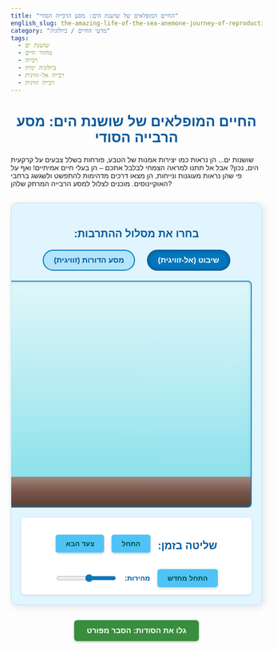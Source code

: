 ```yaml
---
title: "החיים המופלאים של שושנת הים: מסע הרבייה הסודי"
english_slug: the-amazing-life-of-the-sea-anemone-journey-of-reproduction
category: "מדעי החיים / ביולוגיה"
tags:
  - שושנת ים
  - מחזור חיים
  - רבייה
  - ביולוגיה ימית
  - רבייה אל-זוויגית
  - רבייה זוויגית
---
```

# החיים המופלאים של שושנת הים: מסע הרבייה הסודי

שושנות ים... הן נראות כמו יצירות אמנות של הטבע, פורחות בשלל צבעים על קרקעית הים, נכון? אבל אל תתנו למראה הצמחי לבלבל אתכם – הן בעלי חיים אמיתיים! ואף על פי שהן נראות מעוגנות ונייחות, הן מצאו דרכים מדהימות להתפשט ולשגשג ברחבי האוקיינוסים. מוכנים לצלול למסע הרבייה המרתק שלהן?

<div id="anemone-simulation">
    <div class="controls mode-selection">
        <h2>בחרו את מסלול ההתרבות:</h2>
        <button id="asexual-btn" class="active">שיבוט (אל-זוויגית)</button>
        <button id="sexual-btn">מסע הדורות (זוויגית)</button>
    </div>
    <div class="simulation-area">
        <canvas id="anemone-canvas" width="700" height="450"></canvas>
        <div id="stage-text"></div>
         <div id="sea-floor"></div> <!-- Added for visual depth -->
    </div>
    <div class="controls animation-controls">
        <h2>שליטה בזמן:</h2>
        <button id="play-pause-btn" class="control-btn">התחל</button>
        <button id="step-btn" class="control-btn">צעד הבא</button>
        <button id="reset-btn" class="control-btn">התחל מחדש</button>
        <label for="speed-slider">מהירות:</label>
        <input type="range" id="speed-slider" min="1" max="10" value="5">
    </div>
</div>

<style>
    /* הוספת גופנים מודרניים */
    body {
        font-family: 'Arial', sans-serif; /* Keep Arial as fallback */
    }

    #anemone-simulation {
        direction: rtl; /* Ensure RTL layout */
        font-family: 'Arial', sans-serif;
        border: 1px solid #b3e5fc; /* Light blue border */
        padding: 20px;
        margin: 30px auto; /* More margin */
        max-width: 850px; /* Slightly wider container */
        background-color: #e1f5fe; /* Lighter blue background */
        border-radius: 12px; /* More rounded corners */
        box-shadow: 4px 4px 15px rgba(0,0,0,0.1); /* Enhanced shadow */
        overflow: hidden; /* Prevent content overflow */
        position: relative;
    }

    h1, h2 {
        color: #01579b; /* Darker blue for headers */
        text-align: center;
        margin-bottom: 20px;
    }

    .controls {
        margin-top: 20px; /* Space from simulation */
        text-align: center;
    }

    .controls.mode-selection button {
        padding: 10px 20px; /* Larger buttons */
        margin: 0 10px;
        cursor: pointer;
        border: 2px solid #0277bd; /* Medium blue border */
        background-color: #b3e5fc; /* Light blue button background */
        color: #01579b; /* Dark blue text */
        border-radius: 25px; /* Pill shape */
        transition: background-color 0.3s ease, transform 0.1s ease; /* Smooth transition and slight press effect */
        font-size: 1.1em;
        font-weight: bold;
    }

    .controls.mode-selection button:hover:not(.active) {
        background-color: #81d4fa; /* Lighter blue on hover */
        transform: translateY(-2px); /* Slight lift on hover */
    }

    .controls.mode-selection button.active {
        background-color: #0277bd; /* Medium blue active */
        color: white;
        border-color: #01579b; /* Dark blue border for active */
        box-shadow: inset 0 0 8px rgba(0,0,0,0.2); /* Inner shadow for active */
    }

     .controls.animation-controls {
         background-color: #ffffff; /* White background for controls */
         padding: 15px;
         border-radius: 8px;
         box-shadow: 0 2px 5px rgba(0,0,0,0.1);
         display: flex; /* Use flexbox for layout */
         justify-content: center; /* Center items horizontally */
         align-items: center; /* Vertically align items */
         flex-wrap: wrap; /* Allow wrapping on smaller screens */
         gap: 15px; /* Space between items */
     }

    .controls.animation-controls .control-btn {
        padding: 10px 20px;
        cursor: pointer;
        border: none; /* No border */
        background-color: #4fc3f7; /* Light cyan */
        color: #004d40; /* Dark cyan */
        border-radius: 5px;
        font-size: 1em;
        font-weight: bold;
        transition: background-color 0.3s ease, transform 0.1s ease;
        box-shadow: 0 2px 5px rgba(0,0,0,0.2);
    }

    .controls.animation-controls .control-btn:hover {
        background-color: #29b6f6; /* Slightly darker cyan on hover */
        transform: translateY(-2px);
    }

    .controls.animation-controls .control-btn:active {
         transform: translateY(0); /* Press effect */
         box-shadow: 0 1px 3px rgba(0,0,0,0.2);
    }

     .controls.animation-controls label {
         font-weight: bold;
         color: #01579b;
     }


    .simulation-area {
        position: relative;
        margin: 20px auto;
        border: 2px solid #0288d1; /* Deeper blue border */
        background: linear-gradient(to bottom, #e0f7fa 0%, #b2ebf2 50%, #80deea 100%); /* Gradient for water depth */
        overflow: hidden;
        width: 700px; /* Match canvas width */
        height: 450px; /* Match canvas height */
        border-radius: 8px; /* Rounded corners */
        box-shadow: inset 0 0 10px rgba(0,0,0,0.1); /* Inner shadow */
    }

    #anemone-canvas {
        display: block;
        background-color: transparent;
        position: relative; /* Allows canvas to be part of the flow */
         z-index: 2; /* Ensure canvas is above background elements */
    }

    #sea-floor {
        position: absolute;
        bottom: 0;
        left: 0;
        width: 100%;
        height: 60px; /* Height of the floor */
        background: linear-gradient(to top, #5d4037 0%, #795548 50%, #a1887f 100%); /* Brown/grey gradient for floor */
        z-index: 1; /* Ensure floor is below canvas drawing */
    }

    #stage-text {
        position: absolute;
        top: 15px; /* Position at the top */
        left: 15px; /* Position on the left */
        background-color: rgba(255, 255, 255, 0.85); /* More opaque background */
        padding: 8px 15px;
        border-radius: 6px;
        font-size: 1em;
        font-weight: bold;
        color: #01579b;
        z-index: 3; /* Ensure text is above everything */
        /* Add a simple fade transition if possible via JS, otherwise rely on content change */
    }

    #speed-slider {
        vertical-align: middle;
        width: 120px; /* Fixed width for slider */
         accent-color: #0277bd; /* Color the slider thumb/track */
    }


    #explanation-button {
        display: block;
        width: fit-content;
        margin: 30px auto; /* More margin */
        padding: 12px 25px; /* Larger button */
        cursor: pointer;
        background-color: #388e3c; /* Green */
        color: white;
        border: none;
        border-radius: 6px;
        font-size: 1.1em;
        font-weight: bold;
        transition: background-color 0.3s ease, transform 0.1s ease;
        box-shadow: 0 2px 5px rgba(0,0,0,0.2);
    }

    #explanation-button:hover {
        background-color: #2e7d32; /* Darker green */
        transform: translateY(-2px);
    }
     #explanation-button:active {
         transform: translateY(0);
     }

    #explanation {
        margin-top: 20px;
        padding: 25px; /* More padding */
        border: 1px solid #b3e5fc;
        background-color: #e1f5fe; /* Match simulation background */
        border-radius: 12px;
        box-shadow: inset 0 0 10px rgba(0,0,0,0.05);
        line-height: 1.7; /* Improved readability */
        color: #333;
    }

    #explanation h2, #explanation h3 {
        color: #01579b;
        margin-bottom: 15px;
        border-bottom: 1px solid #b3e5fc; /* Subtle separator */
        padding-bottom: 5px;
    }

    #explanation p {
        margin-bottom: 18px;
    }

     #explanation ul {
         margin-bottom: 18px;
         padding-right: 20px; /* Add padding for list markers */
     }

     #explanation li {
         margin-bottom: 8px;
     }


    /* Rule added for hiding explanation */
    .hidden {
        display: none;
        opacity: 0; /* Use opacity for potential fade effect */
        transition: opacity 0.5s ease;
    }

     /* Show state for potential fade-in */
     .visible {
         display: block;
         opacity: 1;
     }


</style>

<button id="explanation-button">גלו את הסודות: הסבר מפורט</button>

<div id="explanation" class="hidden">
    <h2>צלילה לעומק: המסע המופלא של שושנת הים</h2>

    <p>שושנות ים (Sea Anemones) הן אולי אחד היצורים הימיים הכי פוטוגניים שיש! הן שייכות למערכת הנבוביתיים (Cnidaria), משפחה שכוללת גם את המדוזות המרחפות ואת האלמוגים בוני השוניות. למרות המראה העדין והדומם שלהן, הן טורפות פעילות, רובן מקובעות לקרקעית הים (בשלב הפוליפ) ומשתמשות בזרועותיהן המצוידות בתאי עוקץ (נמטוציסטים) כדי ללכוד טרף קטן.</p>

    <p>היותן יצורים ישיבים מציבה בפניהן אתגר מיוחד בכל הקשור להתרבות והתפשטות. הטבע העניק להן מגוון מדהים של אסטרטגיות רבייה, המבטיחות את המשך קיומן בבתי גידול מגוונים באוקיינוס.</p>

    <h3>רבייה ללא שותף: קסם השיבוט (רבייה אל-זוויגית)</h3>
    <p>דמיינו ששושנת ים יכולה פשוט לשכפל את עצמה! רבייה אל-זוויגית מאפשרת בדיוק את זה – יצירת עותקים גנטיים מושלמים (שיבוטים) של שושנת האם. זוהי אסטרטגיה יעילה ביותר כאשר התנאים הסביבתיים אידיאליים, והתכונות של שושנת האם מוצלחות במיוחד. שתי שיטות עיקריות בולטות:</p>
    <ul>
        <li>**הנצה (Budding):** כמו צמח שמצמיח ניצן חדש. שושנת הים מפתחת בליטה קטנה על גופה. הבליטה גדלה, מקבלת צורה של שושנה מיניאטורית עם זרועות ופה, ולבסוף נפרדת משושנת האם והופכת לפוליפ עצמאי וזהה לה לחלוטין.</li>
        <li>**חלוקה (Fission):** פשוטו כמשמעו - שושנת הים מתחלקת! החלוקה יכולה להיות לאורך (אורכית), ואז השושנה נמתחת ומתפצלת לשתיים, או לרוחב (רוחבית), ואז חלק עליון נפרד מהתחתון. כל חלק משלים את האיברים החסרים ומתפתח לשושנה שלמה ועצמאית.</li>
    </ul>
    <p>היתרון הגדול ברבייה אל-זוויגית הוא המהירות והיכולת לייצר הרבה צאצאים מפרט אחד בלי לחפש שותף. אבל יש גם חיסרון – כל הצאצאים זהים גנטית, מה שהופך אותם לפגיעים יותר למחלות או שינויים סביבתיים שהמין לא מותאם אליהם.</p>

    <h3>רבייה עם שותף: מסע התקווה (רבייה זוויגית)</h3>
    <p>כמו רוב בעלי החיים המוכרים לנו, גם שושנות ים יכולות להתרבות באופן זוויגי, מה שמוסיף גיוון גנטי קריטי לאוכלוסייה ומאפשר פיזור למרחקים. זהו מסע ארוך ומורכב יותר:</p>
    <ul>
        <li>**טקס שחרור תאי רבייה (Spawning):** בזמנים מסוימים בשנה, שושנות ים (זכרים ונקבות, תלוי במין) משחררות כמויות עצומות של תאי רבייה (זרע וביציות) ישירות למי הים. לעיתים קרובות זה קורה בו זמנית אצל שושנות רבות כדי להגדיל את הסיכוי למפגש.</li>
        <li>**פגישה במים: הפריה (Fertilization):** בתוך המים הפתוחים, תאי הזרע פוגשים את הביציות ומפרים אותן. מהאיחוי נוצרת הזיגוטה – התא הראשון של שושנת הים החדשה.</li>
        <li>**מפלאנולה לפוליפ: המטמורפוזה הגדולה:** הזיגוטה מתחילה להתחלק ומתפתחת לפגית זעירה, דמוית ריסנית ושחיינית, הנקראת פלאנולה (Planula). הפלאנולה היא שלב "הנוודות" של שושנת הים. היא נסחפת בזרמי הים, לעיתים למרחקים אדירים, ומאפשרת למין להתיישב במקומות חדשים.</li>
        <li>**התיישבות והתבגרות:** לאחר תקופת שחייה, הפלאנולה מוצאת משטח מתאים (סלע, אלמוג, קונכייה) להתיישב עליו. מרגע ההתיישבות מתרחשת מטמורפוזה דרמטית – הפלאנולה משנה את צורתה מפגית שחיינית לפוליפ זעיר, המעגן את עצמו למצע ומתחיל לפתח זרועות. פוליפ צעיר זה גדל לאט לאט לשושנת ים בוגרת, מוכנה למסע הרבייה של הדור הבא.</li>
    </ul>
    <p>היתרונות של רבייה זוויגית ברורים: היא מייצרת גיוון גנטי שמסייע למנוע להסתגל לשינויים, ושלב הפגית השחיינית מאפשר פיזור נרחב ויכולת כיבוש בתי גידול חדשים.</p>

    <h3>האסטרטגיה המנצחת: גם וגם!</h3>
    <p>רוב שושנות הים מסוגלות להשתמש בשתי שיטות הרבייה. הגמישות הזו היא ככל הנראה אחד הסודות להצלחתן האקולוגית. רבייה אל-זוויגית מאפשרת גידול מהיר של אוכלוסיות במקום נוח, בעוד שרבייה זוויגית מבטיחה עמידות לאורך דורות ויכולת הגעה למקומות חדשים. הצצה למחזורי החיים הללו היא תזכורת מופלאה לכוחה ולמגוון של האבולוציה בעולם התת-ימי!</p>
</div>


<script>
    const canvas = document.getElementById('anemone-canvas');
    const ctx = canvas.getContext('2d');
    const asexualBtn = document.getElementById('asexual-btn');
    const sexualBtn = document.getElementById('sexual-btn');
    const playPauseBtn = document.getElementById('play-pause-btn');
    const stepBtn = document.getElementById('step-btn');
    const resetBtn = document.getElementById('reset-btn');
    const speedSlider = document.getElementById('speed-slider');
    const stageTextDiv = document.getElementById('stage-text');
    const explanationButton = document.getElementById('explanation-button');
    const explanationDiv = document.getElementById('explanation');
    const seaFloorDiv = document.getElementById('sea-floor');


    let currentMode = 'asexual'; // 'asexual' or 'sexual'
    let animationState = 0; // 0: stopped, 1: playing, 2: paused
    let currentStep = 0;
    let animationSpeed = 5; // Corresponds to slider value
    let lastTimestamp = 0;
    let frameDuration = 2000 / animationSpeed; // milliseconds per step progression

    // Animation Variables (for smooth transitions within steps)
    let animationProgress = 0; // 0 to 1, progress within the current step
    let animationDuration = 1000; // Base duration for step animations
    let isAnimatingStep = false;


    const asexualSteps = [
        "התחלה: שושנת ים בוגרת עוגנת",
        "שיבוט מתחיל: הנצה או חלוקה",
        "התהליך מתקדם: ניצן גדל / הגוף מתחלק",
        "שושנות חדשות נוצרות: כמעט עצמאיות",
        "דור חדש: שושנות עצמאיות וזהות"
    ];

    const sexualSteps = [
        "הורים בוגרים: מוכנים למסע",
        "שחרור תאי רבייה: המים מתמלאים בחיים",
        "הפריה: זרע פוגש ביצית, נוצרת זיגוטה",
        "התפתחות לפגית: מתחילים לקרום עור וגידים",
        "שלב הניידות: פגית פלאנולה שחיינית נודדת",
        "נחיתה רכה: הפגית מוצאת בית ומתיישבת",
        "מטמורפוזה: הפגית הופכת לפוליפ צעיר",
        "גדילה: הפוליפ הצעיר הופך לשושנה בוגרת"
    ];

     // Anemone colors
     const ANEMONE_COLORS = {
         body: '#ff69b4', // Hot pink
         base: '#a0522d', // Sienna
         tentacles: '#ffb6c1' // Light pink
     };
     const ANEMONE_COLORS_VARIANT = {
         body: '#90ee90', // Light green
         base: '#8fbc8f', // Dark sea green
         tentacles: '#98fb98' // Pale green
     };


    function drawAnemone(ctx, x, y, size, colors = ANEMONE_COLORS, tentacles = 12, baseHeight = 0.3, sway = 0) {
         // Base (simple, slightly conical)
         const baseWidth = size * 1.2;
         const baseBottomY = y + size * baseHeight * 2; // Base bottom position
         const baseTopY = y + size * baseHeight; // Base top position
         ctx.fillStyle = colors.base;
         ctx.beginPath();
         ctx.moveTo(x - baseWidth/2, baseBottomY);
         ctx.lineTo(x + baseWidth/2, baseBottomY);
         ctx.lineTo(x + size * 0.6, baseTopY); // Slightly narrower top
         ctx.lineTo(x - size * 0.6, baseTopY);
         ctx.closePath();
         ctx.fill();

        // Body (more rounded top)
        const bodyTopY = y + size * 0.2;
        ctx.beginPath();
        // Adjust control points for more organic shape, add sway effect
         const swayAmount = size * 0.1 * sway; // Sway based on progress
        ctx.moveTo(x - size * 0.8 + swayAmount, baseTopY);
        ctx.quadraticCurveTo(x - size + swayAmount, bodyTopY, x - size * 0.7 + swayAmount, bodyTopY - size * 0.4); // Left side curve
        ctx.quadraticCurveTo(x + swayAmount, y - size, x + size * 0.7 + swayAmount, bodyTopY - size * 0.4); // Top curve
        ctx.quadraticCurveTo(x + size + swayAmount, bodyTopY, x + size * 0.8 + swayAmount, baseTopY); // Right side curve
        ctx.closePath();
        ctx.fillStyle = colors.body;
        ctx.fill();
        ctx.strokeStyle = colors.body; // Match border to fill for soft look
        ctx.lineWidth = 1;
        ctx.stroke();

        // Tentacles (swaying)
        const tentacleBaseY = bodyTopY - size * 0.2; // Position above the body peak
        const tentacleLength = size * 0.8;
        const tentacleSway = size * 0.05 * sway; // Tentacle sway based on progress

        for (let i = 0; i < tentacles; i++) {
            const angle = (i / tentacles) * Math.PI * 2 - Math.PI / 2; // Start from top, go clockwise
            const startX = x + Math.cos(angle) * size * 0.7 + swayAmount;
            const startY = tentacleBaseY + Math.sin(angle) * size * 0.4; // Starting slightly lower on the body
            const endX = x + Math.cos(angle) * (size * 0.7 + tentacleLength) + swayAmount + tentacleSway * Math.cos(angle + Math.PI/2); // Add sway perpendicular to angle
            const endY = tentacleBaseY + Math.sin(angle) * (size * 0.4 + tentacleLength) + tentacleSway * Math.sin(angle + Math.PI/2);

            ctx.beginPath();
            ctx.moveTo(startX, startY);
            ctx.quadraticCurveTo(
                 startX + (endX - startX) * 0.3 + Math.cos(angle) * size * 0.2, // Control point 1
                 startY + (endY - startY) * 0.3 + Math.sin(angle) * size * 0.2,
                 endX,
                 endY
             );
            ctx.strokeStyle = colors.tentacles;
            ctx.lineWidth = 3;
            ctx.lineCap = 'round';
            ctx.stroke();
        }

         // Mouth (optional, simple dot)
         ctx.fillStyle = '#000';
         ctx.beginPath();
         ctx.arc(x + swayAmount, tentacleBaseY + size * 0.1, size * 0.05, 0, Math.PI * 2);
         ctx.fill();
    }

    function drawBackgroundElements(ctx) {
         // Simple bubbles rising
         const bubbleCount = 20;
         const bubbleSize = 1 + Math.random() * 3;
         ctx.fillStyle = 'rgba(255, 255, 255, 0.4)';
         for(let i = 0; i < bubbleCount; i++) {
             const x = Math.random() * canvas.width;
             const y = canvas.height - 60 - Math.random() * (canvas.height - 60); // Avoid sea floor
             ctx.beginPath();
             ctx.arc(x, y, bubbleSize, 0, Math.PI * 2);
             ctx.fill();
         }
         // Note: For a real animation loop, bubbles would need position state and update.
         // This static draw just adds visual texture.
    }

    function drawAsexualStep(step, progress) {
        ctx.clearRect(0, 0, canvas.width, canvas.height);
        // drawBackgroundElements(ctx); // Add background elements
        stageTextDiv.textContent = asexualSteps[step];

        const centerX = canvas.width / 2;
        const centerY = (canvas.height - 60) / 2; // Center above floor
        const size = 60; // Base size
        const floorY = canvas.height - 60; // Top of the sea floor

        // Ensure the sea floor is always visible if the step needs it
        if (step >= 0) { // All asexual steps are on the floor
             seaFloorDiv.style.display = 'block';
        }


        switch (step) {
            case 0: // Adult Anemone
                drawAnemone(ctx, centerX, floorY - size/2 - size * 0.3, size, ANEMONE_COLORS, 16, 0.3, Math.sin(progress * Math.PI * 2)); // Sway slightly
                break;
            case 1: // Budding / Fission starts
                 if (Math.random() < 0.5) { // Simulate budding
                     drawAnemone(ctx, centerX, floorY - size/2 - size * 0.3, size, ANEMONE_COLORS, 16, 0.3, Math.sin(progress * Math.PI * 2));
                     // Draw bud growing near base
                     const budSize = size * 0.2 + size * 0.4 * progress; // Grows from 0.2 to 0.6
                     const budX = centerX + size * 0.8;
                     const budY = floorY - size * 0.1;
                     ctx.fillStyle = 'rgba(255, 105, 180, 0.7)'; // Semi-transparent pink
                     ctx.beginPath();
                     ctx.arc(budX, budY, budSize, 0, Math.PI * 2);
                     ctx.fill();
                 } else { // Simulate fission (elongation/constriction)
                     const stretchFactor = 1 + progress * 0.3; // Stretch up to 30%
                     const constrictionFactor = 1 - progress * 0.2; // Constrict down to 80%
                     const currentSizeX = size * stretchFactor;
                     const currentSizeY = size * constrictionFactor;
                      // Simple oval representation for fission
                      ctx.fillStyle = 'rgba(255, 105, 180, 0.7)';
                      ctx.beginPath();
                      ctx.ellipse(centerX, floorY - currentSizeY/2 - size*0.3, currentSizeX * 0.7, currentSizeY * 0.7, 0, 0, Math.PI*2);
                      ctx.fill();
                      // Draw original anemone shape fading out? Or just replace?
                      // Let's redraw a stretched version
                     drawAnemone(ctx, centerX, floorY - currentSizeY/2 - size * 0.3, currentSizeY, ANEMONE_COLORS, 16, 0.3 * stretchFactor, Math.sin(progress * Math.PI * 4)); // Sway faster
                 }
                break;
            case 2: // Bud grows / Fission progresses
                 if (Math.random() < 0.5) { // Simulate budding
                     drawAnemone(ctx, centerX, floorY - size/2 - size * 0.3, size, ANEMONE_COLORS, 16, 0.3, Math.sin(progress * Math.PI * 2));
                     // Draw more developed bud
                     const budSize = size * 0.6 + size * 0.3 * progress; // Grows from 0.6 to 0.9
                     const budX = centerX + size * 1.5;
                     const budY = floorY - size * 0.2;
                     // Maybe draw a mini anemone shape
                     drawAnemone(ctx, budX, budY - budSize/2 - budSize * 0.3, budSize, ANEMONE_COLORS_VARIANT, Math.max(4, Math.floor(16 * progress)), 0.3, Math.sin(progress * Math.PI * 6)); // More tentacles appear, sway more
                 } else { // Simulate fission
                     const stretchFactor = 1.3 - progress * 0.1; // Stretches less
                     const constrictionFactor = 0.8 - progress * 0.2; // Constricts more
                     const currentSizeX = size * stretchFactor;
                     const currentSizeY = size * constrictionFactor;

                      // Draw two parts forming
                      const gap = size * 0.4 * progress;
                      drawAnemone(ctx, centerX - size * 0.7 - gap/2, floorY - currentSizeY/2 - size*0.3, currentSizeY * 0.9, ANEMONE_COLORS, Math.max(8, Math.floor(16 * progress)), 0.3, Math.sin(progress * Math.PI * 8)); // Sway fastest
                      drawAnemone(ctx, centerX + size * 0.7 + gap/2, floorY - currentSizeY/2 - size*0.3, currentSizeY * 0.9, ANEMONE_COLORS, Math.max(8, Math.floor(16 * progress)), 0.3, Math.sin(progress * Math.PI * 8));
                 }
                break;
            case 3: // Young polyp formed / Fission completed (still potentially attached)
                 if (Math.random() < 0.5) { // Simulate budding
                    drawAnemone(ctx, centerX, floorY - size/2 - size * 0.3, size, ANEMONE_COLORS, 16, 0.3, Math.sin(progress * Math.PI * 2));
                    // Draw young anemone, almost detached
                    const youngSize = size * 0.9;
                    const youngX = centerX + size * 2.2;
                    const youngY = floorY - size * 0.3;
                    // Animate detachment movement
                    const detachDist = size * 0.5 * progress;
                    drawAnemone(ctx, youngX + detachDist, youngY - youngSize/2 - youngSize * 0.3, youngSize, ANEMONE_COLORS_VARIANT, 16, 0.3, Math.sin(progress * Math.PI * 4));
                 } else { // Simulate fission
                    // Draw two nearly separate anemones
                     const gap = size * 0.8;
                     const moveDist = size * 0.5 * progress; // Animate separation movement
                    drawAnemone(ctx, centerX - size * 1.5 - moveDist, floorY - size/2 - size * 0.3, size, ANEMONE_COLORS, 16, 0.3, Math.sin(progress * Math.PI * 4));
                    drawAnemone(ctx, centerX + size * 1.5 + moveDist, floorY - size/2 - size * 0.3, size, ANEMONE_COLORS, 16, 0.3, Math.sin(progress * Math.PI * 4));
                 }
                break;
            case 4: // Independent Anemones
                 if (Math.random() < 0.5) { // Simulate budding
                    drawAnemone(ctx, centerX, floorY - size/2 - size * 0.3, size, ANEMONE_COLORS, 16, 0.3, Math.sin(progress * Math.PI * 2));
                    drawAnemone(ctx, centerX + size * 3, floorY - size/2 - size * 0.3, size * 0.9, ANEMONE_COLORS_VARIANT, 16, 0.3, Math.sin(progress * Math.PI * 2)); // Fully independent young
                 } else { // Simulate fission
                    drawAnemone(ctx, centerX - size * 2, floorY - size/2 - size * 0.3, size, ANEMONE_COLORS, 16, 0.3, Math.sin(progress * Math.PI * 2));
                    drawAnemone(ctx, centerX + size * 2, floorY - size/2 - size * 0.3, size, ANEMONE_COLORS, 16, 0.3, Math.sin(progress * Math.PI * 2));
                 }
                break;
            default:
                 drawAnemone(ctx, centerX, floorY - size/2 - size * 0.3, size, ANEMONE_COLORS, 16, 0.3, Math.sin(progress * Math.PI * 2));
                break;
        }
    }

    // Planula state variables (for sexual mode step 4)
    let planulaX = 50;
    let planulaY = canvas.height * 0.6; // Start higher up
    let planulaSpeed = 2;
    let planulaDirection = 1; // 1 for right, -1 for left
    let planulaTargetY = canvas.height - 70; // Target Y near the floor


    function drawSexualStep(step, progress) {
        ctx.clearRect(0, 0, canvas.width, canvas.height);
        // drawBackgroundElements(ctx); // Add background elements
        stageTextDiv.textContent = sexualSteps[step];

        const centerX = canvas.width / 2;
        const centerY = (canvas.height - 60) / 2;
        const size = 60; // Base size
        const floorY = canvas.height - 60;

        // Draw parent anemones if applicable (fading out after spawning)
        if (step <= 1) {
             drawAnemone(ctx, centerX - size * 1.5, floorY - size/2 - size * 0.3, size, ANEMONE_COLORS, 16, 0.3, Math.sin(progress * Math.PI * 2));
             drawAnemone(ctx, centerX + size * 1.5, floorY - size/2 - size * 0.3, size, ANEMONE_COLORS_VARIANT, 16, 0.3, Math.sin(progress * Math.PI * 2));
             seaFloorDiv.style.display = 'block';
        } else if (step === 2 && progress < 1) { // Fade out parents during fertilization
             ctx.save();
             ctx.globalAlpha = 1 - progress;
             drawAnemone(ctx, centerX - size * 1.5, floorY - size/2 - size * 0.3, size, ANEMONE_COLORS, 16, 0.3, Math.sin(progress * Math.PI * 2));
             drawAnemone(ctx, centerX + size * 1.5, floorY - size/2 - size * 0.3, size, ANEMONE_COLORS_VARIANT, 16, 0.3, Math.sin(progress * Math.PI * 2));
             ctx.restore();
              seaFloorDiv.style.display = 'block';
        } else if (step >= 5) {
             seaFloorDiv.style.display = 'block';
        } else {
             seaFloorDiv.style.display = 'none'; // Hide floor when planula is swimming higher
        }


        switch (step) {
            case 0: // Adult Anemones - Drawn above
                break;
            case 1: // Spawning - Animate gametes appearing and moving
                 const gameteCount = 80;
                 const spawnAreaRadius = size * 2;
                 const gameteSize = 2;
                 const spawnCenterX1 = centerX - size * 1.5;
                 const spawnCenterX2 = centerX + size * 1.5;
                 const spawnCenterY = floorY - size/2;

                 // Gametes appearing and swirling
                 for(let i=0; i<gameteCount; i++) {
                     const angle = (i / gameteCount) * Math.PI * 4 * progress; // Swirl effect
                     const radius = spawnAreaRadius * Math.sqrt(i / gameteCount); // Distribute outwards
                     let x, y;
                     if (i < gameteCount / 2) { // Sperm from right anemone (blue)
                         x = spawnCenterX2 + Math.cos(angle) * radius;
                         y = spawnCenterY + Math.sin(angle) * radius * 0.5; // Slightly flattened swirl
                         ctx.fillStyle = 'rgba(0, 150, 255, 0.7)';
                     } else { // Eggs from left anemone (yellow/orange)
                          x = spawnCenterX1 + Math.cos(angle + Math.PI) * radius; // Swirl in opposite direction?
                          y = spawnCenterY + Math.sin(angle + Math.PI) * radius * 0.5;
                          ctx.fillStyle = 'rgba(255, 200, 0, 0.7)';
                     }
                     ctx.beginPath();
                     ctx.arc(x, y, gameteSize, 0, Math.PI * 2);
                     ctx.fill();
                 }

                break;
            case 2: // Fertilization - Gametes moving towards center, forming zygotes
                 const zygoteCount = 40;
                 const driftAreaWidth = canvas.width * 0.6;
                 const driftAreaHeight = canvas.height * 0.4;
                 const driftCenterX = canvas.width * 0.5;
                 const driftCenterY = canvas.height * 0.4; // Higher than floor

                 // Animate gametes moving towards center
                 const gameteSpeed = size * 0.1 * progress; // Speed increases with progress
                 for(let i=0; i<zygoteCount; i++) {
                     let startX, startY;
                     if (i < zygoteCount / 2) { // Sperm origins
                         startX = centerX + size * 1.5 + (Math.random() - 0.5) * size * 2;
                         startY = floorY - size/2 + (Math.random() - 0.5) * size * 2;
                         ctx.fillStyle = 'rgba(0, 150, 255, 0.5)';
                     } else { // Egg origins
                          startX = centerX - size * 1.5 + (Math.random() - 0.5) * size * 2;
                          startY = floorY - size/2 + (Math.random() - 0.5) * size * 2;
                         ctx.fillStyle = 'rgba(255, 200, 0, 0.5)';
                     }
                      // Move towards the fertilization area (simplified)
                     const targetX = driftCenterX + (Math.random() - 0.5) * driftAreaWidth * 0.5;
                     const targetY = driftCenterY + (Math.random() - 0.5) * driftAreaHeight * 0.5;

                     const currentX = startX + (targetX - startX) * progress;
                     const currentY = startY + (targetY - startY) * progress;

                     ctx.beginPath();
                     ctx.arc(currentX, currentY, gameteSize * (1 - progress * 0.5), 0, Math.PI * 2); // Shrink slightly
                     ctx.fill();
                 }

                 // Draw zygotes appearing (fading in)
                 const zygoteSize = 4;
                 ctx.fillStyle = 'rgba(250, 128, 114, ' + progress + ')'; // Salmon, fade in
                 for(let i=0; i<zygoteCount; i++) {
                     let x = driftCenterX + (Math.random() - 0.5) * driftAreaWidth * 0.7;
                     let y = driftCenterY + (Math.random() - 0.5) * driftAreaHeight * 0.7;
                     ctx.beginPath();
                     ctx.arc(x, y, zygoteSize, 0, Math.PI * 2);
                     ctx.fill();
                 }

                break;
            case 3: // Planula Development - Zygotes developing and drifting
                 const larvaeCount = 15;
                 const developAreaWidth = canvas.width * 0.7;
                 const developAreaHeight = canvas.height * 0.5;
                 const developCenterX = canvas.width * 0.5;
                 const developCenterY = canvas.height * 0.4;

                  // Draw developing larvae (slightly larger dots/ovals)
                  const larvaSize = 6 + progress * 4; // Grow slightly
                  ctx.fillStyle = 'rgba(255, 160, 122, ' + (0.5 + progress * 0.5) + ')'; // Light Salmon, becoming more opaque
                  for(let i=0; i<larvaeCount; i++) {
                      let x = developCenterX + (Math.random() - 0.5) * developAreaWidth;
                      let y = developCenterY + (Math.random() - 0.5) * developAreaHeight;
                      ctx.beginPath();
                      ctx.arc(x, y, larvaSize, 0, Math.PI * 2);
                      ctx.fill();
                  }

                break;
            case 4: // Motile Planula - Swimming animation happens here
                // Draw a distinct planula shape
                ctx.fillStyle = '#ff7f50'; // Coral
                ctx.beginPath();
                 const planulaBodyWidth = 20;
                 const planulaBodyHeight = 10;
                 const planulaAngle = planulaDirection === 1 ? 0 : Math.PI; // Rotate based on direction
                 // Add slight bobbing or wobble
                 const bobbing = Math.sin(performance.now() / 100) * 3;
                ctx.ellipse(planulaX, planulaY + bobbing, planulaBodyWidth, planulaBodyHeight, planulaAngle, 0, Math.PI * 2);
                ctx.fill();
                // Simple cilia lines (more stylized)
                ctx.strokeStyle = '#d2691e'; // Chocolate
                ctx.lineWidth = 1;
                const ciliaCount = 15;
                for(let i=0; i<ciliaCount; i++) {
                     const angle = (i / ciliaCount) * Math.PI * 2;
                     const startX = planulaX + Math.cos(angle) * planulaBodyWidth * 0.8;
                     const startY = planulaY + bobbing + Math.sin(angle) * planulaBodyHeight * 0.8;
                     const endX = planulaX + Math.cos(angle) * (planulaBodyWidth + 5);
                     const endY = planulaY + bobbing + Math.sin(angle) * (planulaBodyHeight + 5);
                     ctx.beginPath();
                     ctx.moveTo(startX, startY);
                     ctx.lineTo(endX, endY);
                     ctx.stroke();
                }
                 // Note: Planula X/Y updates happen in updateAnimation for continuous movement.
                break;
            case 5: // Settlement - Planula settles and starts metamorphosis
                 // Animate planula moving down to floor and flattening
                 const settlementY = planulaY + (planulaTargetY - planulaY) * progress;
                 const flatFactor = 1 - progress * 0.5; // Flattens as it settles

                 ctx.fillStyle = '#ff7f50'; // Coral
                 ctx.beginPath();
                 ctx.ellipse(planulaX, settlementY, 20, 10 * flatFactor, planulaDirection === 1 ? 0 : Math.PI, 0, Math.PI * 2);
                 ctx.fill();

                 // Draw a small polyp base appearing
                 const baseSize = 15 * progress;
                 const baseX = planulaX;
                 const baseY = floorY - baseSize/2;
                 ctx.fillStyle = ANEMONE_COLORS.base;
                 ctx.beginPath();
                 ctx.arc(baseX, baseY, baseSize, 0, Math.PI * 2);
                 ctx.fill();

                break;
            case 6: // Young Polyp Development - Polyp grows
                 const youngSizeStep6 = 15 + (30 - 15) * progress; // Grows from 15 to 30
                 const youngXStep6 = canvas.width / 2;
                 const youngYStep6 = floorY - youngSizeStep6/2 - youngSizeStep6 * 0.3;
                 drawAnemone(ctx, youngXStep6, youngYStep6, youngSizeStep6, ANEMONE_COLORS_VARIANT, Math.max(6, Math.floor(10 * progress)), 0.3, Math.sin(progress * Math.PI * 4)); // Grows tentacles

                break;
            case 7: // Adult Anemone (Mature) - Full size
                 const finalSize = size;
                 const finalX = canvas.width / 2;
                 const finalY = floorY - finalSize/2 - finalSize * 0.3;
                 drawAnemone(ctx, finalX, finalY, finalSize, ANEMONE_COLORS, 16, 0.3, Math.sin(progress * Math.PI * 2));

                break;
            default: // Should not happen, draw initial state
                 drawAnemone(ctx, centerX - size * 1.5, floorY - size/2 - size * 0.3, size, ANEMONE_COLORS, 16, 0.3);
                 drawAnemone(ctx, centerX + size * 1.5, floorY - size/2 - size * 0.3, size, ANEMONE_COLORS_VARIANT, 16, 0.3);
                 seaFloorDiv.style.display = 'block';
                break;
        }
    }


    function updateAnimation(timestamp) {
        if (animationState === 1) { // Only update if playing
            if (!lastTimestamp) lastTimestamp = timestamp;
            const elapsed = timestamp - lastTimestamp;

            // Calculate duration based on speed slider
            frameDuration = 2500 / (parseInt(speedSlider.value, 10) * 2); // Faster/slower steps

            // Special handling for Planula movement in Step 4 (Sexual)
             if (currentMode === 'sexual' && currentStep === 4) {
                  // Planula movement is time-based, not just step progress
                 const moveAmount = (elapsed / 60) * planulaSpeed * planulaDirection * (parseInt(speedSlider.value, 10) / 5); // Move amount scaled by speed
                 planulaX += moveAmount;
                 // Bounce off walls, but avoid floor area for now
                 if (planulaX > canvas.width - 30 || planulaX < 30) {
                      planulaDirection *= -1;
                      planulaX = planulaX > canvas.width - 30 ? canvas.width - 30 : (planulaX < 30 ? 30 : planulaX); // Prevent sticking
                 }
                  // Add random vertical movement, trying to drift downwards slightly
                  planulaY += (Math.random() - 0.6) * 5 * (parseInt(speedSlider.value, 10) / 5); // Bias downwards slightly
                  if (planulaY < 30) planulaY = 30;
                  if (planulaY > canvas.height - 100) planulaY = canvas.height - 100; // Keep above floor area

                  // Continue animating the planula's movement regardless of step duration
                 drawSexualStep(currentStep, 0); // Draw at 0 progress for the step, as movement is continuous
                 lastTimestamp = timestamp; // Update timestamp immediately for smooth movement

                 // Check if enough time has passed to move to the next step (Settlement)
                 const stepProgressThreshold = 0.95; // Move to next step when animation progress (time) reaches this
                 if (elapsed > frameDuration * stepProgressThreshold) { // Use overall step duration for progression logic
                      nextStep();
                      lastTimestamp = timestamp; // Reset timestamp for the new step
                 }


            } else {
                 // For steps with fixed animations, advance based on duration
                 animationProgress += elapsed / animationDuration; // Increment progress (duration is fixed per step type animation)

                 if (animationProgress >= 1) {
                     animationProgress = 1; // Cap at 1
                     // Now advance to the next step and reset progress
                     nextStep();
                     animationProgress = 0; // Reset for the next step's animation
                     lastTimestamp = timestamp; // Reset timestamp for the new step
                 } else {
                     // If not yet at the end of the step animation, redraw current step with progress
                      if (currentMode === 'asexual') {
                         drawAsexualStep(currentStep, animationProgress);
                      } else { // sexual mode, but not step 4
                          drawSexualStep(currentStep, animationProgress);
                      }
                      lastTimestamp = timestamp;
                 }
            }
        } else if (animationState === 0) {
            // Reset timestamp when animation stops
            lastTimestamp = 0;
        } else if (animationState === 2) {
             // If paused on planula step (4), keep redrawing for bobbing effect
             if (currentMode === 'sexual' && currentStep === 4) {
                  drawSexualStep(currentStep, 0);
             }
             lastTimestamp = timestamp; // Keep timestamp updated even when paused for bobbing/sway calculations
        }


        // Always request next frame if state is playing or paused on a state with continuous drawing
        if (animationState !== 0 || (currentMode === 'sexual' && currentStep === 4) || (currentMode === 'asexual' && currentStep !== asexualSteps.length -1 && animationState === 2) || (currentMode === 'sexual' && currentStep !== sexualSteps.length -1 && animationState === 2) ) {
             requestAnimationFrame(updateAnimation);
        }
    }


    function startAnimation() {
        if (animationState !== 1) {
            animationState = 1;
            playPauseBtn.textContent = 'השהה';
            // If resuming, ensure timestamp is current to calculate elapsed time correctly
            if (lastTimestamp === 0) {
                 lastTimestamp = performance.now();
                 animationProgress = 0; // Reset progress if starting fresh
            }
            requestAnimationFrame(updateAnimation); // Start/resume loop
        }
    }

    function pauseAnimation() {
        if (animationState === 1) { // Only pause if playing
             animationState = 2; // Paused state
             playPauseBtn.textContent = 'המשך';
             // Keep lastTimestamp to calculate elapsed when resuming
        }
    }

    function resetAnimation() {
        animationState = 0;
        currentStep = 0;
        playPauseBtn.textContent = 'התחל';
        animationProgress = 0; // Reset step animation progress
        lastTimestamp = 0; // Ensure timer resets
        planulaX = 50; // Reset planula position for sexual mode
        planulaY = canvas.height * 0.6;
        planulaDirection = 1;

        // Draw the initial state of the currently selected mode
        if (currentMode === 'asexual') {
            drawAsexualStep(currentStep, animationProgress);
        } else {
            drawSexualStep(currentStep, animationProgress);
        }
         // Ensure canvas is cleared before drawing initial state
         ctx.clearRect(0, 0, canvas.width, canvas.height);
         if (currentMode === 'asexual') drawAsexualStep(currentStep, animationProgress); else drawSexualStep(currentStep, animationProgress);

    }

    function nextStep() {
        let stepsArray = currentMode === 'asexual' ? asexualSteps : sexualSteps;
        // Prevent stepping past the end if manually stepping while paused
        if (currentStep >= stepsArray.length - 1 && animationState !== 1) {
             // Already at the last step, don't increment. Suggest reset visually.
             playPauseBtn.textContent = 'התחל מחדש?';
             return;
        }

        currentStep++;
        animationProgress = 0; // Reset progress for the new step

        // Check if reached the end while playing
        if (currentStep >= stepsArray.length) {
            resetAnimation(); // Loop back to start or stop? Let's loop for now
            // To stop at the end:
            // currentStep = stepsArray.length - 1; // Stay on last step
            // pauseAnimation();
            // playPauseBtn.textContent = 'התחל מחדש';
        } else {
             // Draw the first frame of the new step
             if (currentMode === 'asexual') {
                 drawAsexualStep(currentStep, animationProgress);
             } else {
                 drawSexualStep(currentStep, animationProgress);
             }
        }
        lastTimestamp = performance.now(); // Update timestamp for the new step's duration calculation
        // If paused but manually stepped, request frame to draw the new step's initial state
         if (animationState === 2) {
             requestAnimationFrame(updateAnimation);
         }
    }

    function togglePlayPause() {
        let stepsArray = currentMode === 'asexual' ? asexualSteps : sexualSteps;
        if (animationState === 1) {
            pauseAnimation();
        } else {
            // If currently on the last step and paused, reset first
             if (currentStep >= stepsArray.length - 1 && animationState === 2) {
                 resetAnimation(); // Reset to step 0
                 startAnimation(); // Start playing from step 0
             } else {
                startAnimation(); // Start playing from current step
             }
        }
    }

    function selectMode(mode) {
        if (currentMode !== mode) { // Only change if different mode selected
             currentMode = mode;
             resetAnimation(); // Reset simulation state when mode changes
             if (mode === 'asexual') {
                 asexualBtn.classList.add('active');
                 sexualBtn.classList.remove('active');
             } else {
                 asexualBtn.classList.remove('active');
                 sexualBtn.classList.add('active');
             }
             // resetAnimation draws the first step of the new mode
        }
    }

    // Event Listeners
    asexualBtn.addEventListener('click', () => selectMode('asexual'));
    sexualBtn.addEventListener('click', () => selectMode('sexual'));
    playPauseBtn.addEventListener('click', togglePlayPause);
    stepBtn.addEventListener('click', () => {
         // Only allow manual step if not currently playing
         if (animationState !== 1) {
              nextStep();
         }
    });
    resetBtn.addEventListener('click', resetAnimation);
    speedSlider.addEventListener('input', (e) => {
        animationSpeed = parseInt(e.target.value, 10);
        // frameDuration is calculated in updateAnimation based on current speedSlider value
         animationDuration = 1000 / (animationSpeed / 5); // Adjust base animation duration
    });

    explanationButton.addEventListener('click', () => {
        const isHidden = explanationDiv.classList.contains('hidden');
        if (isHidden) {
             explanationDiv.classList.remove('hidden');
             // Use a small timeout to allow display:block before transitioning opacity
             setTimeout(() => {
                  explanationDiv.classList.add('visible');
             }, 10);
             explanationButton.textContent = 'הסתר הסבר מפורט';
        } else {
             explanationDiv.classList.remove('visible');
             // Use timeout matching transition duration before hiding completely
             setTimeout(() => {
                  explanationDiv.classList.add('hidden');
             }, 500); // Should match CSS transition duration
             explanationButton.textContent = 'גלו את הסודות: הסבר מפורט';
        }
    });


    // Initial setup
    resetAnimation(); // Draw the initial state
    requestAnimationFrame(updateAnimation); // Start the animation loop (it will be paused initially)


</script>